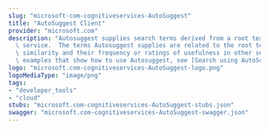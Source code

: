 ```yaml
---
slug: "microsoft-com-cognitiveservices-AutoSuggest"
title: "AutoSuggest Client"
provider: "microsoft.com"
description: "Autosuggest supplies search terms derived from a root text sent to the\
  \ service.  The terms Autosuggest supplies are related to the root text based on\
  \ similarity and their frequency or ratings of usefulness in other searches. For\
  \ examples that show how to use Autosuggest, see [Search using AutoSuggest](https://docs.microsoft.com/en-us/rest/api/cognitiveservices/bing-autosuggest-api-v7-reference)."
logo: "microsoft.com-cognitiveservices-AutoSuggest-logo.png"
logoMediaType: "image/png"
tags:
- "developer_tools"
- "cloud"
stubs: "microsoft.com-cognitiveservices-AutoSuggest-stubs.json"
swagger: "microsoft.com-cognitiveservices-AutoSuggest-swagger.json"
---
```


